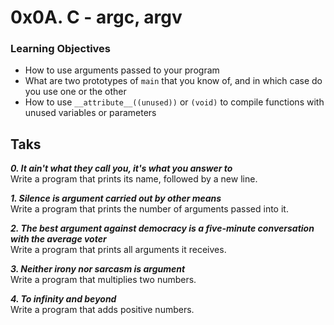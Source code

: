 # 0x0A. C - argc, argv

### Learning Objectives


- How to use arguments passed to your program
- What are two prototypes of `main` that you know of, and in which case do you use one or the other
- How to use `__attribute__((unused))` or `(void)` to compile functions with unused variables or parameters

## Taks

_**0. It ain't what they call you, it's what you answer to**_  
Write a program that prints its name, followed by a new line.

_**1. Silence is argument carried out by other means**_  
Write a program that prints the number of arguments passed into it.

_**2. The best argument against democracy is a five-minute conversation with the average voter**_  
Write a program that prints all arguments it receives.

_**3. Neither irony nor sarcasm is argument**_  
Write a program that multiplies two numbers.

_**4. To infinity and beyond**_  
Write a program that adds positive numbers.
